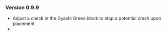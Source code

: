 ### Version 0.9.9
* Adjust a check in the Gyashl Green block to stop a potential crash upon placement
* 